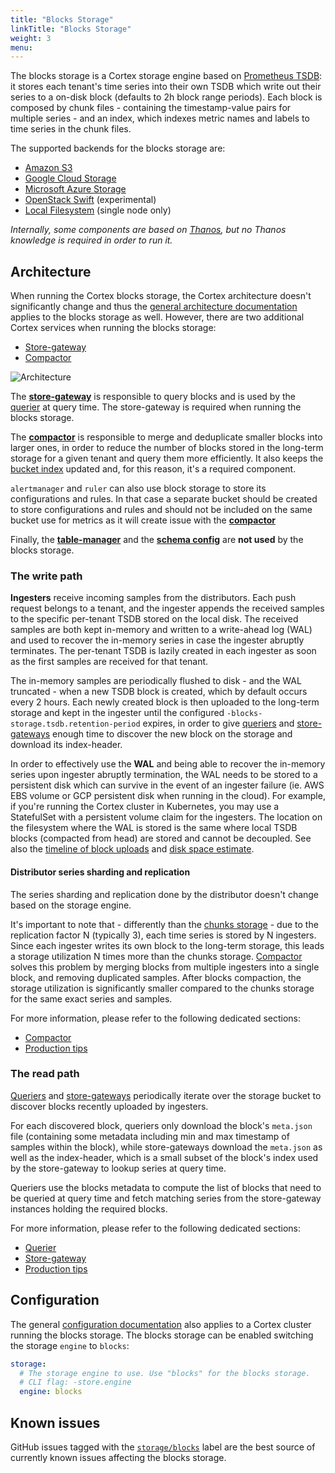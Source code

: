 ```yaml
---
title: "Blocks Storage"
linkTitle: "Blocks Storage"
weight: 3
menu:
---
```


The blocks storage is a Cortex storage engine based on [Prometheus TSDB](https://prometheus.io/docs/prometheus/latest/storage/): it stores each tenant's time series into their own TSDB which write out their series to a on-disk block (defaults to 2h block range periods). Each block is composed by chunk files - containing the timestamp-value pairs for multiple series - and an index, which indexes metric names and labels to time series in the chunk files.

The supported backends for the blocks storage are:

* [Amazon S3](https://aws.amazon.com/s3)
* [Google Cloud Storage](https://cloud.google.com/storage/)
* [Microsoft Azure Storage](https://azure.microsoft.com/en-us/services/storage/)
* [OpenStack Swift](https://wiki.openstack.org/wiki/Swift) (experimental)
* [Local Filesystem](https://thanos.io/storage.md/#filesystem) (single node only)

_Internally, some components are based on [Thanos](https://thanos.io), but no Thanos knowledge is required in order to run it._

## Architecture

When running the Cortex blocks storage, the Cortex architecture doesn't significantly change and thus the [general architecture documentation](../architecture.md) applies to the blocks storage as well. However, there are two additional Cortex services when running the blocks storage:

- [Store-gateway](./store-gateway.md)
- [Compactor](./compactor.md)

![Architecture](/images/blocks-storage/architecture.png)
<!-- Diagram source at https://docs.google.com/presentation/d/1bHp8_zcoWCYoNU2AhO2lSagQyuIrghkCncViSqn14cU/edit -->

The **[store-gateway](./store-gateway.md)** is responsible to query blocks and is used by the [querier](./querier.md) at query time. The store-gateway is required when running the blocks storage.

The **[compactor](./compactor.md)** is responsible to merge and deduplicate smaller blocks into larger ones, in order to reduce the number of blocks stored in the long-term storage for a given tenant and query them more efficiently. It also keeps the [bucket index](./bucket-index.md) updated and, for this reason, it's a required component.

`alertmanager` and `ruler` can also use block storage to store its configurations and rules.  In that case a separate bucket should be created to store configurations and rules and should not be included on the same bucket use for metrics as it will create issue with the **[compactor](./compactor.md)**

Finally, the [**table-manager**](../chunks-storage/table-manager.md) and the [**schema config**](../chunks-storage/schema-config.md) are **not used** by the blocks storage.

### The write path

**Ingesters** receive incoming samples from the distributors. Each push request belongs to a tenant, and the ingester appends the received samples to the specific per-tenant TSDB stored on the local disk. The received samples are both kept in-memory and written to a write-ahead log (WAL) and used to recover the in-memory series in case the ingester abruptly terminates. The per-tenant TSDB is lazily created in each ingester as soon as the first samples are received for that tenant.

The in-memory samples are periodically flushed to disk - and the WAL truncated - when a new TSDB block is created, which by default occurs every 2 hours. Each newly created block is then uploaded to the long-term storage and kept in the ingester until the configured `-blocks-storage.tsdb.retention-period` expires, in order to give [queriers](./querier.md) and [store-gateways](./store-gateway.md) enough time to discover the new block on the storage and download its index-header.

In order to effectively use the **WAL** and being able to recover the in-memory series upon ingester abruptly termination, the WAL needs to be stored to a persistent disk which can survive in the event of an ingester failure (ie. AWS EBS volume or GCP persistent disk when running in the cloud). For example, if you're running the Cortex cluster in Kubernetes, you may use a StatefulSet with a persistent volume claim for the ingesters. The location on the filesystem where the WAL is stored is the same where local TSDB blocks (compacted from head) are stored and cannot be decoupled.  See also the [timeline of block uploads](production-tips/#how-to-estimate--querierquery-store-after) and [disk space estimate](production-tips/#ingester-disk-space).

#### Distributor series sharding and replication

The series sharding and replication done by the distributor doesn't change based on the storage engine.

It's important to note that - differently than the [chunks storage](../chunks-storage/_index.md) - due to the replication factor N (typically 3), each time series is stored by N ingesters. Since each ingester writes its own block to the long-term storage, this leads a storage utilization N times more than the chunks storage. [Compactor](./compactor.md) solves this problem by merging blocks from multiple ingesters into a single block, and removing duplicated samples. After blocks compaction, the storage utilization is significantly smaller compared to the chunks storage for the same exact series and samples.

For more information, please refer to the following dedicated sections:

- [Compactor](./compactor.md)
- [Production tips](./production-tips.md)

### The read path

[Queriers](./querier.md) and [store-gateways](./store-gateway.md) periodically iterate over the storage bucket to discover blocks recently uploaded by ingesters.

For each discovered block, queriers only download the block's `meta.json` file (containing some metadata including min and max timestamp of samples within the block), while store-gateways download the `meta.json` as well as the index-header, which is a small subset of the block's index used by the store-gateway to lookup series at query time.

Queriers use the blocks metadata to compute the list of blocks that need to be queried at query time and fetch matching series from the store-gateway instances holding the required blocks.

For more information, please refer to the following dedicated sections:

- [Querier](./querier.md)
- [Store-gateway](./store-gateway.md)
- [Production tips](./production-tips.md)

## Configuration

The general [configuration documentation](../configuration/config-file-reference.md) also applies to a Cortex cluster running the blocks storage. The blocks storage can be enabled switching the storage `engine` to `blocks`:

```yaml
storage:
  # The storage engine to use. Use "blocks" for the blocks storage.
  # CLI flag: -store.engine
  engine: blocks
```

## Known issues

GitHub issues tagged with the [`storage/blocks`](https://github.com/cortexproject/cortex/issues?q=is%3Aopen+is%3Aissue+label%3Astorage%2Fblocks) label are the best source of currently known issues affecting the blocks storage.
